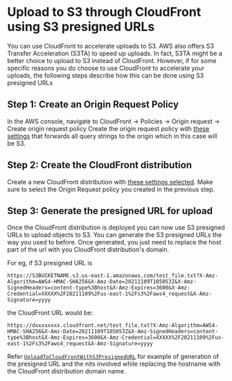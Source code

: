 # Upload to S3 through CloudFront using S3 presigned URLs

You can use CloudFront to accelerate uploads to S3. AWS also offers S3 Transfer Acceleration (S3TA) to speed up uploads. In fact, S3TA might be a better choice to upload to S3 instead of CloudFront. 
However, if for some specific reasons you do choose to use CloudFront to accelerate your uploads, the following steps describe how this can be done using S3 presigned URLs

## Step 1: Create an Origin Request Policy
In the AWS console, navigate to CloudFront -> Policies -> Origin request -> Create origin request policy
Create the origin request policy with [these settings](https://github.com/rr-on-gh/CloudFrontUpload/blob/master/Origin_Request_Policy.png) that forwards all query strings to the origin which in this case will be S3.

## Step 2: Create the CloudFront distribution
Create a new CloudFront distribution with [these settings selected](https://raw.githubusercontent.com/rr-on-gh/CloudFrontUpload/master/CloudFront_Creation.png). Make sure to select the Origin Request policy you created in the previous step. 

## Step 3: Generate the presigned URL for upload
Once the CloudFront distribution is deployed you can now use S3 presigned URLs to upload objects to S3. You can generate the S3 presigned URLs the way you used to before. Once generated, you just need to replace the host part of the url with you CloudFront distribution's domain.

For eg, if S3 presigned URL is 
```
https://S3BUCKETNAME.s3.us-east-1.amazonaws.com/test_file.txt?X-Amz-Algorithm=AWS4-HMAC-SHA256&X-Amz-Date=20211109T105053Z&X-Amz-SignedHeaders=content-type%3Bhost&X-Amz-Expires=3600&X-Amz-Credential=XXXXX%2F20211109%2Fus-east-1%2Fs3%2Faws4_request&X-Amz-Signature=yyyy
```
the CloudFront URL would be:
```
https://dxxxxxxxx.cloudfront.net/test_file.txt?X-Amz-Algorithm=AWS4-HMAC-SHA256&X-Amz-Date=20211109T105053Z&X-Amz-SignedHeaders=content-type%3Bhost&X-Amz-Expires=3600&X-Amz-Credential=XXXXX%2F20211109%2Fus-east-1%2Fs3%2Faws4_request&X-Amz-Signature=yyyy
```
Refer [`UploadToCloudFrontWithS3PresignedURL`](https://github.com/rr-on-gh/CloudFrontUpload/blob/master/src/main/java/rr/aws/UploadToCloudFrontWithS3PresignedURL.java#L20) for example of generation of the presigned URL and the nits involved while replacing the hostname with the CloudFront distribution domain name. 